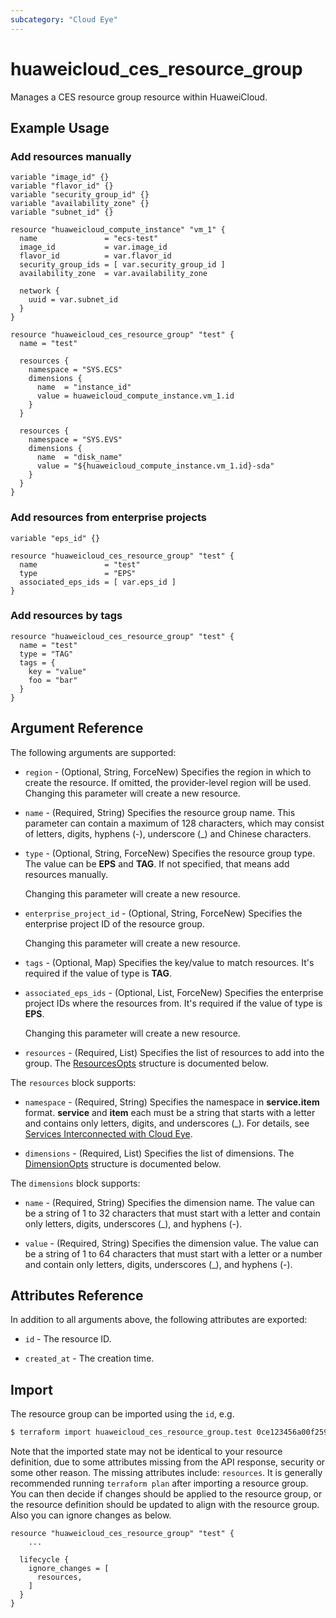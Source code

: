 ```yaml
---
subcategory: "Cloud Eye"
---
```


# huaweicloud_ces_resource_group

Manages a CES resource group resource within HuaweiCloud.

## Example Usage

### Add resources manually

```hcl
variable "image_id" {}
variable "flavor_id" {}
variable "security_group_id" {}
variable "availability_zone" {}
variable "subnet_id" {}

resource "huaweicloud_compute_instance" "vm_1" {
  name               = "ecs-test"
  image_id           = var.image_id
  flavor_id          = var.flavor_id
  security_group_ids = [ var.security_group_id ]
  availability_zone  = var.availability_zone

  network {
    uuid = var.subnet_id
  }
}

resource "huaweicloud_ces_resource_group" "test" {
  name = "test"

  resources {
    namespace = "SYS.ECS"
    dimensions {
      name  = "instance_id"
      value = huaweicloud_compute_instance.vm_1.id
    }
  }

  resources {
    namespace = "SYS.EVS"
    dimensions {
      name  = "disk_name"
      value = "${huaweicloud_compute_instance.vm_1.id}-sda"
    }
  }
}
```

### Add resources from enterprise projects

```hcl
variable "eps_id" {}

resource "huaweicloud_ces_resource_group" "test" {
  name               = "test"
  type               = "EPS"
  associated_eps_ids = [ var.eps_id ]
}
```

### Add resources by tags

```hcl
resource "huaweicloud_ces_resource_group" "test" {
  name = "test"
  type = "TAG"
  tags = {
    key = "value"
    foo = "bar"
  }
}
```

## Argument Reference

The following arguments are supported:

* `region` - (Optional, String, ForceNew) Specifies the region in which to create the resource.
  If omitted, the provider-level region will be used. Changing this parameter will create a new resource.

* `name` - (Required, String) Specifies the resource group name.
  This parameter can contain a maximum of 128 characters, which may consist of letters,
  digits, hyphens (-), underscore (_) and Chinese characters.

* `type` - (Optional, String, ForceNew) Specifies the resource group type.
  The value can be **EPS** and **TAG**. If not specified, that means add resources manually.

  Changing this parameter will create a new resource.

* `enterprise_project_id` - (Optional, String, ForceNew) Specifies the enterprise project ID of the resource group.

  Changing this parameter will create a new resource.

* `tags` - (Optional, Map) Specifies the key/value to match resources.
  It's required if the value of type is **TAG**.

* `associated_eps_ids` - (Optional, List, ForceNew) Specifies the enterprise project IDs where the resources from.
  It's required if the value of type is **EPS**.

  Changing this parameter will create a new resource.

* `resources` - (Required, List) Specifies the list of resources to add into the group.
  The [ResourcesOpts](#ResourceGroup_ResourcesOpts) structure is documented below.

<a name="ResourceGroup_ResourcesOpts"></a>
The `resources` block supports:

* `namespace` - (Required, String) Specifies the namespace in **service.item** format.
  **service** and **item** each must be a string that starts with a letter and contains only letters, digits, and
  underscores (_). For details,
  see [Services Interconnected with Cloud Eye](https://support.huaweicloud.com/intl/en-us/api-ces/ces_03_0059.html).

* `dimensions` - (Required, List) Specifies the list of dimensions.
  The [DimensionOpts](#ResourceGroup_DimensionOpts) structure is documented below.

<a name="ResourceGroup_DimensionOpts"></a>
The `dimensions` block supports:

* `name` - (Required, String) Specifies the dimension name.
  The value can be a string of 1 to 32 characters that must start with a letter
  and contain only letters, digits, underscores (_), and hyphens (-).

* `value` - (Required, String) Specifies the dimension value.
  The value can be a string of 1 to 64 characters that must start with a letter or a number
  and contain only letters, digits, underscores (_), and hyphens (-).

## Attributes Reference

In addition to all arguments above, the following attributes are exported:

* `id` - The resource ID.

* `created_at` - The creation time.

## Import

The resource group can be imported using the `id`, e.g.

```bash
$ terraform import huaweicloud_ces_resource_group.test 0ce123456a00f2591fabc00385ff1234
```

Note that the imported state may not be identical to your resource definition, due to some attributes missing from the
API response, security or some other reason. The missing attributes include: `resources`.
It is generally recommended running `terraform plan` after importing a resource group.
You can then decide if changes should be applied to the resource group, or the resource definition should be updated to
align with the resource group. Also you can ignore changes as below.

```hcl
resource "huaweicloud_ces_resource_group" "test" {
    ...

  lifecycle {
    ignore_changes = [
      resources,
    ]
  }
}
```
